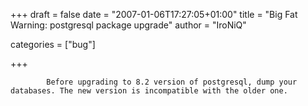 
+++
draft = false
date = "2007-01-06T17:27:05+01:00"
title = "Big Fat Warning: postgresql package upgrade"
author = "IroNiQ"

categories = ["bug"]

+++

            Before upgrading to 8.2 version of postgresql, dump your databases. The new version is incompatible with the older one.
            
        